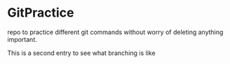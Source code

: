 # GitPractice
repo to practice different git commands without worry of deleting anything important.

This is a second entry to see what branching is like
